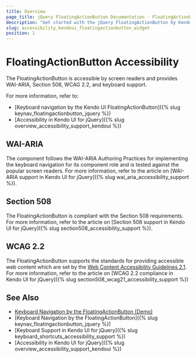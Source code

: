 ```yaml
---
title: Overview
page_title: jQuery FloatingActionButton Documentation - FloatingActionButton Accessibility
description: "Get started with the jQuery FloatingActionButton by Kendo UI and learn about its accessibility support for WAI-ARIA, Section 508, and WCAG 2.2."
slug: accessibility_kendoui_floatingactionbutton_widget
position: 1
---
```


# FloatingActionButton Accessibility

The FloatingActionButton is accessible by screen readers and provides WAI-ARIA, Section 508, WCAG 2.2, and keyboard support.

For more information, refer to:
* [Keyboard navigation by the Kendo UI FloatingActionButton]({% slug keynav_floatingactionbutton_jquery %})
* [Accessibility in Kendo UI for jQuery]({% slug overview_accessibility_support_kendoui %})

## WAI-ARIA

The component follows the WAI-ARIA Authoring Practices for implementing the keyboard navigation for its component role and is tested against the popular screen readers. For more information, refer to the article on [WAI-ARIA support in Kendo UI for jQuery]({% slug wai_aria_accessibility_support %}).

## Section 508

The FloatingActionButton is compliant with the Section 508 requirements. For more information, refer to the article on [Section 508 support in Kendo UI for jQuery]({% slug section508_accessibility_support %}).

## WCAG 2.2

The FloatingActionButton supports the standards for providing accessible web content which are set by the [Web Content Accessibility Guidelines 2.1](https://www.w3.org/TR/WCAG/). For more information, refer to the article on [WCAG 2.2 compliance in Kendo UI for jQuery]({% slug section508_wcag21_accessibility_support %})

## See Also

* [Keyboard Navigation by the FloatingActionButton (Demo)](https://demos.telerik.com/kendo-ui/floatingactionbutton/keyboard-navigation)
* [Keyboard Navigation by the FloatingActionButton]({% slug keynav_floatingactionbutton_jquery %})
* [Keyboard Support in Kendo UI for jQuery]({% slug keyboard_shortcuts_accessibility_support %})
* [Accessibility in Kendo UI for jQuery]({% slug overview_accessibility_support_kendoui %})
